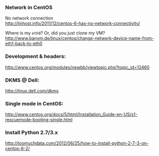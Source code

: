 ### Network in CentOS
No network connection  
http://linhost.info/2011/12/centos-6-has-no-network-connectivity/

Where is my `eth0`? Or, did you just clone my VM?  
http://www.banym.de/linux/centos/change-network-device-name-from-eth1-back-to-eth0

### Development & headers:
http://www.centos.org/modules/newbb/viewtopic.php?topic_id=12460

### DKMS @ Dell:
http://linux.dell.com/dkms

### Single mode in CentOS:
http://www.centos.org/docs/5/html/Installation_Guide-en-US/s1-rescuemode-booting-single.html

### Install Python 2.7/3.x 
http://toomuchdata.com/2012/06/25/how-to-install-python-2-7-3-on-centos-6-2/